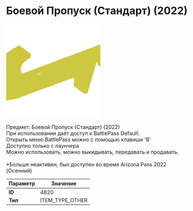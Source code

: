 # Боевой Пропуск (Стандарт) (2022)

![Item Image](../img/4820.webp?raw=true)

Предмет: Боевой Пропуск (Стандарт) (2022)<br>При использовании даёт доступ к BattlePass Default.<br>Открыть меню BattlePass можно с помощью клавиши 'B'<br>Доступно только с лаунчера<br>Можно использовать, можно выкидывать, передавать и продавать.<br><br>*Больше неактивен, был доступен во время Arizona Pass 2022 (Осенний)


| Параметр | Значение |
|----------|----------|
| **ID** | 4820 |
| **Тип** | ITEM_TYPE_OTHER |

